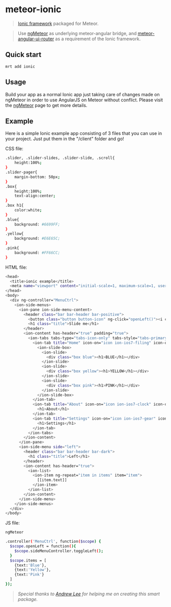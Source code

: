 meteor-ionic
============

> [Ionic framework](http://ionicframework.com "Ionic framework") packaged for Meteor.

> Use [ngMeteor](https://github.com/loneleeandroo/ngMeteor "ngMeteor") as underlying meteor-angular bridge, and [meteor-angular-ui-router](https://github.com/ccll/meteor-angular-ui-router "meteor-angular-ui-router") as a requirement of the Ionic framework.

## Quick start
<pre><code>mrt add ionic</code></pre>

## Usage
Build your app as a normal Ionic app just taking care of changes made on ngMeteor in order to use AngularJS on Meteor without conflict. Please visit the [ngMeteor](https://github.com/loneleeandroo/ngMeteor "ngMeteor") page to get more details.

## Example
Here is a simple Ionic example app consisting of 3 files that you can use in your project. Just put them in the "/client" folder and go!

CSS file:
```sh
.slider, .slider-slides, .slider-slide, .scroll{
	height:100%;
}
.slider-pager{
	margin-bottom: 50px;
}
.box{
	height:100%;
	text-align:center;
}
.box h1{
	color:white;
}
.blue{
	background: #6699FF;
}
.yellow{
	background: #E6E65C;
}
.pink{
	background: #FF66CC;
}
```

HTML file:
```sh
<head>
  <title>ionic example</title>
  <meta name="viewport" content="initial-scale=1, maximum-scale=1, user-scalable=no">
</head>
<body>
  <div ng-controller="MenuCtrl">    
    <ion-side-menus>
      <ion-pane ion-side-menu-content>
        <header class="bar bar-header bar-positive">
          <button class="button button-icon" ng-click="openLeft()"><i class="icon ion-navicon"></i></button>
          <h1 class="title">Slide me</h1>
        </header>
        <ion-content has-header="true" padding="true">
          <ion-tabs tabs-type="tabs-icon-only" tabs-style="tabs-primary">
            <ion-tab title="Home" icon-on="icon ion-ios7-filing" icon-off="icon ion-ios7-filing-outline">
              <ion-slide-box>
                <ion-slide>
                  <div class="box blue"><h1>BLUE</h1></div>
                </ion-slide>
                <ion-slide>
                  <div class="box yellow"><h1>YELLOW</h1></div>
                </ion-slide>
                <ion-slide>
                  <div class="box pink"><h1>PINK</h1></div>
                </ion-slide>
              </ion-slide-box>
            </ion-tab>
            <ion-tab title="About" icon-on="icon ion-ios7-clock" icon-off="icon ion-ios7-clock-outline">
              <h1>About</h1>
            </ion-tab>
            <ion-tab title="Settings" icon-on="icon ion-ios7-gear" icon-off="icon ion-ios7-gear-outline">
              <h1>Settings</h1>
            </ion-tab>
          </ion-tabs>
        </ion-content>
      </ion-pane>
      <ion-side-menu side="left">
        <header class="bar bar-header bar-dark">
          <h1 class="title">Left</h1>
        </header>
        <ion-content has-header="true">
          <ion-list>
            <ion-item ng-repeat="item in items" item="item">
              [[item.text]]
            </ion-item>
          </ion-list>
        </ion-content>
      </ion-side-menu>
    </ion-side-menus>
  </div>
</body>
```

JS file:
```sh
ngMeteor

.controller('MenuCtrl', function($scope) {
  $scope.openLeft = function(){
    $scope.sideMenuController.toggleLeft();
  }
  $scope.items = [
    {text:'Blue'},
    {text:'Yellow'},
    {text:'Pink'}
  ]
});
```

> *Special thanks to [Andrew Lee](https://github.com/loneleeandroo "Andrew Leek") for helping me on creating this smart package.*
